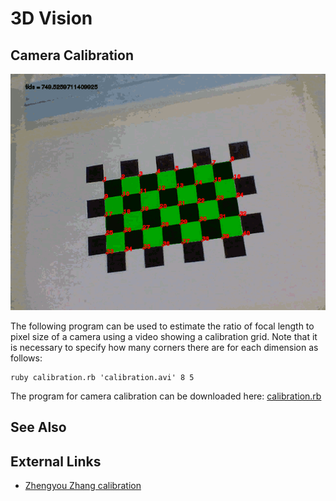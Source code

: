 3D Vision
=========

Camera Calibration
------------------

![Camera calibration](images/calibration.png)

The following program can be used to estimate the ratio of focal length to pixel size of a camera using a video showing a calibration grid. Note that it is necessary to specify how many corners there are for each dimension as follows:

    ruby calibration.rb 'calibration.avi' 8 5

The program for camera calibration can be downloaded here: [calibration.rb](calibration.rb)

See Also
--------

External Links
--------------

* [Zhengyou Zhang calibration](http://research.microsoft.com/en-us/um/people/zhang/calib/)

